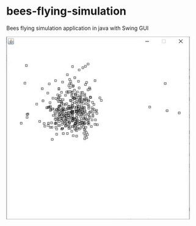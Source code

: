 # bees-flying-simulation
Bees flying simulation application in java with Swing GUI


![Screenshot](https://github.com/mortrum/bees-flying-simulation/blob/master/giphy.gif)
